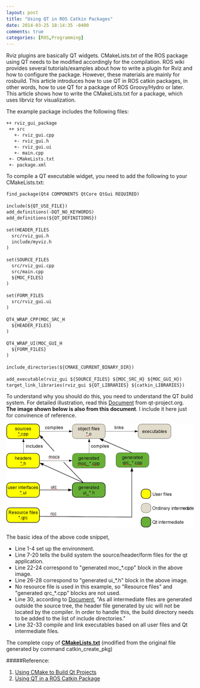 ```yaml
---
layout: post
title: "Using QT in ROS Catkin Packages"
date: 2014-03-25 18:14:35 -0400
comments: true
categories: [ROS,Programming]
---
```


Rviz plugins are basically QT widgets. CMakeLists.txt of the ROS package using QT needs to be modified accordingly for the compilation. ROS wiki provides several tutorials/examples about how to write a plugin for Rviz and how to configure the package. However, these materials are mainly for rosbuild. This article introduces how to use QT in ROS catkin packages, in other words, how to use QT for a package of ROS Groovy/Hydro or later. This article shows how to write the CMakeLists.txt for a package, which uses librviz for visualization.

<!-- more -->

The example package includes the following files:

```
++ rviz_gui_package
 ++ src
   +- rviz_gui.cpp
   +- rviz_gui.h
   +- rviz_gui.ui
   +- main.cpp
 +- CMakeLists.txt
 +- package.xml
```

To compile a QT executable widget, you need to add the following to your CMakeLists.txt:

```
find_package(Qt4 COMPONENTS QtCore QtGui REQUIRED)

include(${QT_USE_FILE})
add_definitions(-DQT_NO_KEYWORDS)
add_definitions(${QT_DEFINITIONS})

set(HEADER_FILES 
  src/rviz_gui.h
  include/myviz.h
)

set(SOURCE_FILES
  src/rviz_gui.cpp
  src/main.cpp
  ${MOC_FILES}
)

set(FORM_FILES 
  src/rviz_gui.ui
)

QT4_WRAP_CPP(MOC_SRC_H
  ${HEADER_FILES}
)

QT4_WRAP_UI(MOC_GUI_H 
  ${FORM_FILES}
)

include_directories(${CMAKE_CURRENT_BINARY_DIR})

add_executable(rviz_gui ${SOURCE_FILES} ${MOC_SRC_H} ${MOC_GUI_H})
target_link_libraries(rviz_gui ${QT_LIBRARIES} ${catkin_LIBRARIES})
```

To understand why you should do this, you need to understand the QT build system. For detailed illustration, read this [Document](http://qt-project.org/quarterly/view/using_cmake_to_build_qt_projects) from qt-project.org. **The image shown below is also from this document**. I include it here just for convinence of reference.
 
<img src="/img/posts/qt-build-system.png" width="600" />

The basic idea of the above code snippet, 

* Line 1-4 set up the environment.
* Line 7-20 tells the build system the source/header/form files for the qt application.
* Line 22-24 correspond to "generated moc_*.cpp" block in the above image.
* Line 26-28 correspond to "generated ui_*.h" block in the above image.
* No resource file is used in this example, so "Resource files" and "generated qrc_*.cpp" blocks are not used.
* Line 30, according to [Document](http://qt-project.org/quarterly/view/using_cmake_to_build_qt_projects), "As all intermediate files are generated outside the source tree, the header file generated by uic will not be located by the compiler. In order to handle this, the build directory needs to be added to the list of include directories."
* Line 32-33 compile and link executables based on all user files and Qt intermediate files.

The complete copy of [**CMakeLists.txt**](https://github.com/rxdu/FallRiskProjectROS/blob/hydro_devel/fallrisk_gui/fallrisk_rviz_gui/CMakeLists.txt) (modified from the original file generated by command catkin_create_pkg)

#####Reference:
1. [Using CMake to Build Qt Projects](http://qt-project.org/quarterly/view/using_cmake_to_build_qt_projects)
2. [Using QT in a ROS Catkin Package](http://www.briangoldfain.com/2013/02/using-qt-in-a-ros-catkin-package/)

